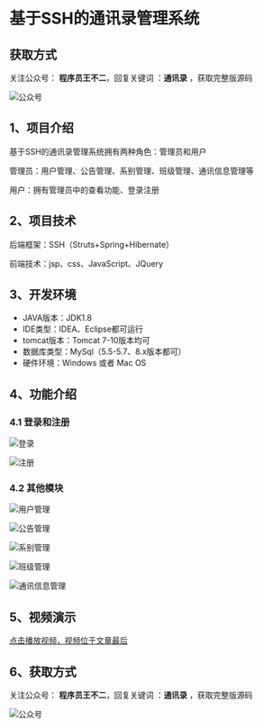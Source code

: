 # 基于SSH的通讯录管理系统

## 获取方式

关注公众号： **程序员王不二**，回复关键词  ：**通讯录** ，获取完整版源码

![公众号](https://project-images-1256969109.cos.ap-chongqing.myqcloud.com/Typora-Images/202205281253739.png)

## 1、项目介绍

基于SSH的通讯录管理系统拥有两种角色：管理员和用户

管理员：用户管理、公告管理、系别管理、班级管理、通讯信息管理等

用户：拥有管理员中的查看功能、登录注册


## 2、项目技术

后端框架：SSH（Struts+Spring+Hibernate）

前端技术：jsp、css、JavaScript、JQuery

## 3、开发环境

- JAVA版本：JDK1.8
- IDE类型：IDEA、Eclipse都可运行
- tomcat版本：Tomcat 7-10版本均可
- 数据库类型：MySql（5.5-5.7、8.x版本都可） 
- 硬件环境：Windows 或者 Mac OS


## 4、功能介绍

### 4.1 登录和注册

![登录](https://project-images-1256969109.cos.ap-chongqing.myqcloud.com/Typora-Images/202212262144000.jpg)

![注册](https://project-images-1256969109.cos.ap-chongqing.myqcloud.com/Typora-Images/202212262145759.jpg)

### 4.2 其他模块

![用户管理](https://project-images-1256969109.cos.ap-chongqing.myqcloud.com/Typora-Images/202212262145050.jpg)

![公告管理](https://project-images-1256969109.cos.ap-chongqing.myqcloud.com/Typora-Images/202212262145731.jpg)

![系别管理](https://project-images-1256969109.cos.ap-chongqing.myqcloud.com/Typora-Images/202212262145509.jpg)

![班级管理](https://project-images-1256969109.cos.ap-chongqing.myqcloud.com/Typora-Images/202212262145336.jpg)

![通讯信息管理](https://project-images-1256969109.cos.ap-chongqing.myqcloud.com/Typora-Images/202212262145203.jpg)

## 5、视频演示

[点击播放视频，视频位于文章最后](输入链接)

## 6、获取方式

关注公众号： **程序员王不二**，回复关键词  ：**通讯录** ，获取完整版源码



![公众号](https://project-images-1256969109.cos.ap-chongqing.myqcloud.com/Typora-Images/202205281253739.png)

